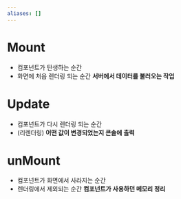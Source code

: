 ```yaml
---
aliases: []
---
```

# Mount
- 컴포넌트가 탄생하는 순간
- 화면에 처음 렌더링 되는 순간 
**서버에서 데이터를 불러오는 작업**

# Update
- 컴포넌트가 다시 렌더링 되는 순간
- (리렌더링)
**어떤 값이 변경되었는지 콘솔에 출력**
# unMount
- 컴포넌트가 화면에서 사라지는 순간
- 렌더링에서 제외되는 순간
**컴포넌트가 사용하던 메모리 정리**


